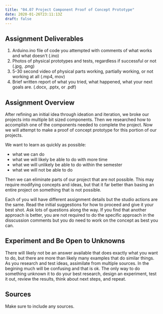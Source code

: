 ```yaml
---
title: "04.07 Project Component Proof of Concept Prototype"
date: 2020-01-26T23:11:13Z
draft: false
---
```


## Assignment Deliverables

1. Arduino.ino file of code you attempted with comments of what works and what doesn't (.ino)
2. Photos of physical prototypes and tests, regardless if successful or not (.jpg, .png)
3. 5-30 second video of physical parts working, partially working, or not working at all (.mp4, mov)
4. Brief written report of what you tried, what happened, what your next goals are. (.docx, .pptx, or .pdf)

## Assignment Overview

After refining an initial idea through ideation and iteration, we broke our projects into multiple bit sized components. Then we researched how to accomplish one of the components needed to complete the project. Now we will attempt to make a proof of concept prototype for this portion of our projects.

We want to learn as quickly as possible:

- what we can do
- what we will likely be able to do with more time
- what we will unlikely be able to do within the semester
- what we will not be able to do

Then we can eliminate parts of our project that are not possible. This may require modifying concepts and ideas, but that it far better than basing an entire project on something that is not possible.

Each of you will have different assignment details but the studio actions are the same. Read the initial suggestions for how to proceed and give it your best shot. Ask lots of questions along the way. If you find that another approach is better, you are not required to do the specific approach in the disscussion comments but you do need to work on the concept as best you can.

## Experiment and Be Open to Unknowns

There will likely not be an answer available that does exactly what you want to do, but there are more than likely many examples that do similar things. As you research and test ideas, assimilate from multiple sources. In the begining much will be confusing and that is ok. The only way to do something unknown it to do your best research, design an experiment, test it out, review the results, think about next steps, and repeat.

## Sources

Make sure to include any sources.
